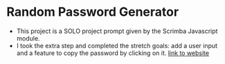 # Random Password Generator
- This project is a SOLO project prompt given by the Scrimba Javascript module.
- I took the extra step and completed the stretch goals: add a user input and a feature to copy the password by clicking on it.
[link to website](https://wewewe08.github.io/password_generator/)